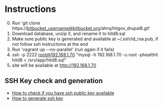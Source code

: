 Instructions
=============

0. Run 'git clone https://bitbucket_username@bitbucket.org/ahrq/hitgov_drupal8.git'
0. Download database, unzip it, and rename it to hitd8.sql
0. Make sure public key is generated and available at ~/.ssh/id_rsa.pub, if not follow ssh instructions at the end
0. Run 'vagrant up --no-parallel' (run again if it fails)
0. ssh -p 2222 root@192.168.1.70 "mysql -h 192.168.1.70 -u root -phealthit hitd8 < /srv/app/hitd8.sql"
0. site will be available at http://192.168.1.70



SSH Key check and generation
-------
* [How to check if you have ssh public key available](https://help.github.com/articles/checking-for-existing-ssh-keys/)
* [How to generate ssh key](https://help.github.com/articles/generating-a-new-ssh-key-and-adding-it-to-the-ssh-agent/)
